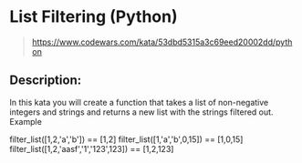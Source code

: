 # List Filtering (Python)

> https://www.codewars.com/kata/53dbd5315a3c69eed20002dd/python

## Description:

In this kata you will create a function that takes a list of non-negative integers and strings and returns a new list with the strings filtered out.
Example

filter_list([1,2,'a','b']) == [1,2]
filter_list([1,'a','b',0,15]) == [1,0,15]
filter_list([1,2,'aasf','1','123',123]) == [1,2,123]

